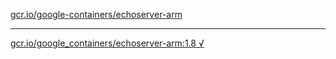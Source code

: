 [gcr.io/google-containers/echoserver-arm](https://hub.docker.com/r/abcz/echoserver-arm/tags/) 

----
[gcr.io/google_containers/echoserver-arm:1.8 √](https://hub.docker.com/r/abcz/echoserver-arm/tags/)

